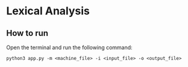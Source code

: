 # Lexical Analysis

## How to run

Open the terminal and run the following command:

`python3 app.py -m <machine_file> -i <input_file> -o <output_file>`
